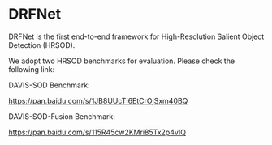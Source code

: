# DRFNet
DRFNet is the first end-to-end framework for High-Resolution Salient Object Detection (HRSOD).


We adopt two HRSOD benchmarks for evaluation. Please check the following link:

DAVIS-SOD Benchmark: 

https://pan.baidu.com/s/1JB8UUcTI6EtCrOjSxm40BQ

DAVIS-SOD-Fusion Benchmark: 

https://pan.baidu.com/s/115R45cw2KMri85Tx2p4vIQ
